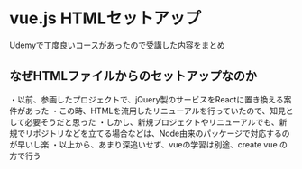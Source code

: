 # vue.js HTMLセットアップ
Udemyで丁度良いコースがあったので受講した内容をまとめ

## なぜHTMLファイルからのセットアップなのか
・以前、参画したプロジェクトで、jQuery製のサービスをReactに置き換える案件があった
・この時、HTMLを流用したリニューアルを行っていたので、知見として必要そうだと思った
・しかし、新規プロジェクトやリニューアルでも、新規でリポジトリなどを立てる場合などは、Node由来のパッケージで対応するのが早いし楽
・以上から、あまり深追いせず、vueの学習は別途、create vue の方で行う
